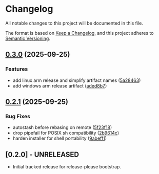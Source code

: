# Changelog

All notable changes to this project will be documented in this file.

The format is based on [Keep a Changelog](https://keepachangelog.com/en/1.0.0/),
and this project adheres to [Semantic Versioning](https://semver.org/spec/v2.0.0.html).

## [0.3.0](https://github.com/GezzyDax/ObsyncGit/compare/v0.2.1...v0.3.0) (2025-09-25)


### Features

* add linux arm release and simplify artifact names ([5a28463](https://github.com/GezzyDax/ObsyncGit/commit/5a28463b3b9dc953250493c9245feb06b3ff6949))
* add windows arm release artifact ([aded8b7](https://github.com/GezzyDax/ObsyncGit/commit/aded8b786674a928552b1d01e81bc237e616bcb3))

## [0.2.1](https://github.com/GezzyDax/ObsyncGit/compare/v0.2.0...v0.2.1) (2025-09-25)


### Bug Fixes

* autostash before rebasing on remote ([5f23f18](https://github.com/GezzyDax/ObsyncGit/commit/5f23f1872c6f6d730bd6f9347f01b8e058b88322))
* drop pipefail for POSIX sh compatibility ([2b9614c](https://github.com/GezzyDax/ObsyncGit/commit/2b9614c54cf02f8825d0ba50050ff49b1c720bfe))
* harden installer for shell portability ([9abeff1](https://github.com/GezzyDax/ObsyncGit/commit/9abeff142db275f05d7f2157fcd39abc45712c90))

## [0.2.0] - UNRELEASED
- Initial tracked release for release-please bootstrap.
